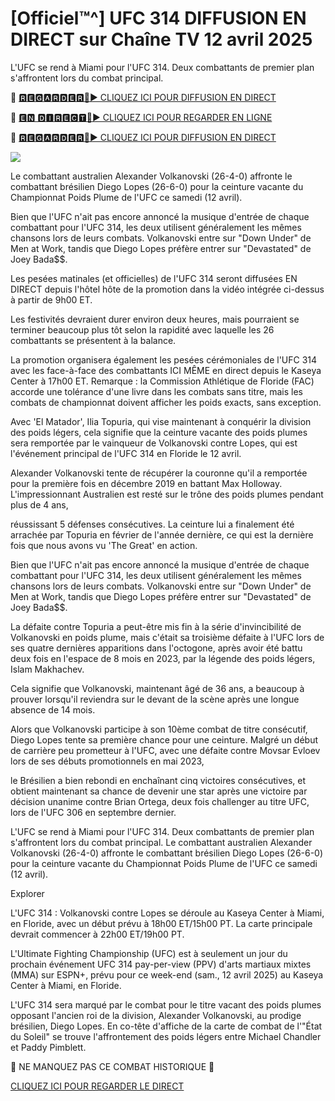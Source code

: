 # [Officiel™^] UFC 314 DIFFUSION EN DIRECT sur Chaîne TV 12 avril 2025
L'UFC se rend à Miami pour l'UFC 314. Deux combattants de premier plan s'affrontent lors du combat principal.

🔴 [🆁🅴🅶🅰🆁🅳🅴🆁🔴▶️ CLIQUEZ ICI POUR DIFFUSION EN DIRECT](https://www.ch8gs4fh.com/FB8DBS2/D48FCXF/)

🔴 [🅴🅽 🅳🅸🆁🅴🅲🆃🔴▶️ CLIQUEZ ICI POUR REGARDER EN LIGNE](https://www.ch8gs4fh.com/FB8DBS2/D48FCXF/)

🔴 [🆁🅴🅶🅰🆁🅳🅴🆁🔴▶️ CLIQUEZ ICI POUR DIFFUSION EN DIRECT](https://www.ch8gs4fh.com/FB8DBS2/D48FCXF/)

<a href="https://www.ch8gs4fh.com/FB8DBS2/D48FCXF/"><img src="https://i.ibb.co.com/dwF5dRdX/28cd7b-76a1e82b4c4e436f9965ac3414ee448b-mv2.gif"></a>

Le combattant australien Alexander Volkanovski (26-4-0) affronte le combattant brésilien Diego Lopes (26-6-0) pour la ceinture vacante du Championnat Poids Plume de l'UFC ce samedi (12 avril).

Bien que l'UFC n'ait pas encore annoncé la musique d'entrée de chaque combattant pour l'UFC 314, les deux utilisent généralement les mêmes chansons lors de leurs combats. Volkanovski entre sur "Down Under" de Men at Work, tandis que Diego Lopes préfère entrer sur "Devastated" de Joey Bada$$.

Les pesées matinales (et officielles) de l'UFC 314 seront diffusées EN DIRECT depuis l'hôtel hôte de la promotion dans la vidéo intégrée ci-dessus à partir de 9h00 ET.

Les festivités devraient durer environ deux heures, mais pourraient se terminer beaucoup plus tôt selon la rapidité avec laquelle les 26 combattants se présentent à la balance.

La promotion organisera également les pesées cérémoniales de l'UFC 314 avec les face-à-face des combattants ICI MÊME en direct depuis le Kaseya Center à 17h00 ET. Remarque : la Commission Athlétique de Floride (FAC) accorde une tolérance d'une livre dans les combats sans titre, mais les combats de championnat doivent afficher les poids exacts, sans exception.

Avec 'El Matador', Ilia Topuria, qui vise maintenant à conquérir la division des poids légers, cela signifie que la ceinture vacante des poids plumes sera remportée par le vainqueur de Volkanovski contre Lopes, qui est l'événement principal de l'UFC 314 en Floride le 12 avril.

Alexander Volkanovski tente de récupérer la couronne qu'il a remportée pour la première fois en décembre 2019 en battant Max Holloway. L'impressionnant Australien est resté sur le trône des poids plumes pendant plus de 4 ans,

réussissant 5 défenses consécutives. La ceinture lui a finalement été arrachée par Topuria en février de l'année dernière, ce qui est la dernière fois que nous avons vu 'The Great' en action.

Bien que l'UFC n'ait pas encore annoncé la musique d'entrée de chaque combattant pour l'UFC 314, les deux utilisent généralement les mêmes chansons lors de leurs combats. Volkanovski entre sur "Down Under" de Men at Work, tandis que Diego Lopes préfère entrer sur "Devastated" de Joey Bada$$.

La défaite contre Topuria a peut-être mis fin à la série d'invincibilité de Volkanovski en poids plume, mais c'était sa troisième défaite à l'UFC lors de ses quatre dernières apparitions dans l'octogone, après avoir été battu deux fois en l'espace de 8 mois en 2023, par la légende des poids légers, Islam Makhachev.

Cela signifie que Volkanovski, maintenant âgé de 36 ans, a beaucoup à prouver lorsqu'il reviendra sur le devant de la scène après une longue absence de 14 mois.

Alors que Volkanovski participe à son 10ème combat de titre consécutif, Diego Lopes tente sa première chance pour une ceinture. Malgré un début de carrière peu prometteur à l'UFC, avec une défaite contre Movsar Evloev lors de ses débuts promotionnels en mai 2023,

le Brésilien a bien rebondi en enchaînant cinq victoires consécutives, et obtient maintenant sa chance de devenir une star après une victoire par décision unanime contre Brian Ortega, deux fois challenger au titre UFC, lors de l'UFC 306 en septembre dernier.

L'UFC se rend à Miami pour l'UFC 314. Deux combattants de premier plan s'affrontent lors du combat principal. Le combattant australien Alexander Volkanovski (26-4-0) affronte le combattant brésilien Diego Lopes (26-6-0) pour la ceinture vacante du Championnat Poids Plume de l'UFC ce samedi (12 avril).

Explorer

L'UFC 314 : Volkanovski contre Lopes se déroule au Kaseya Center à Miami, en Floride, avec un début prévu à 18h00 ET/15h00 PT. La carte principale devrait commencer à 22h00 ET/19h00 PT.

L'Ultimate Fighting Championship (UFC) est à seulement un jour du prochain événement UFC 314 pay-per-view (PPV) d'arts martiaux mixtes (MMA) sur ESPN+, prévu pour ce week-end (sam., 12 avril 2025) au Kaseya Center à Miami, en Floride.

L'UFC 314 sera marqué par le combat pour le titre vacant des poids plumes opposant l'ancien roi de la division, Alexander Volkanovski, au prodige brésilien, Diego Lopes. En co-tête d'affiche de la carte de combat de l'"État du Soleil" se trouve l'affrontement des poids légers entre Michael Chandler et Paddy Pimblett.

🔴 NE MANQUEZ PAS CE COMBAT HISTORIQUE 🔴

[CLIQUEZ ICI POUR REGARDER LE DIRECT](https://www.ch8gs4fh.com/FB8DBS2/D48FCXF/)
